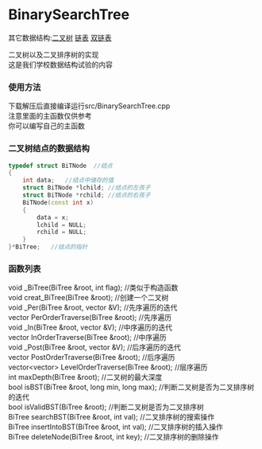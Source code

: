 # BinarySearchTree
其它数据结构:[二叉树](https://github.com/heiyedeshengyin/BinaryTree) [链表](https://github.com/heiyedeshengyin/LinkedList) [双链表](https://github.com/heiyedeshengyin/DoublyLinkedList)

二叉树以及二叉排序树的实现  
这是我们学校数据结构试验的内容

### 使用方法
下载解压后直接编译运行src/BinarySearchTree.cpp  
注意里面的主函数仅供参考  
你可以编写自己的主函数  
### 二叉树结点的数据结构
```cpp
typedef struct BiTNode	//结点
{
	int data;	//结点中储存的值
	struct BiTNode *lchild;	//结点的左孩子
	struct BiTNode *rchild;	//结点的右孩子
	BiTNode(const int x)
	{
		data = x;
		lchild = NULL;
		rchild = NULL;
	}
}*BiTree;	//结点的指针
```
### 函数列表
void _BiTree(BiTree &root, int flag);	//类似于构造函数  
void creat_BiTree(BiTree &root);	//创建一个二叉树  
void _Per(BiTree &root, vector<int> &V);	//先序遍历的迭代  
vector<int> PerOrderTraverse(BiTree &root);	//先序遍历  
void _In(BiTree &root, vector<int> &V);	//中序遍历的迭代  
vector<int> InOrderTraverse(BiTree &root);	//中序遍历  
void _Post(BiTree &root, vector<int> &V);	//后序遍历的迭代  
vector<int> PostOrderTraverse(BiTree &root);	//后序遍历  
vector<vector<int>> LevelOrderTraverse(BiTree &root);	//层序遍历  
int maxDepth(BiTree &root);	//二叉树的最大深度  
bool isBST(BiTree &root, long min, long max);	//判断二叉树是否为二叉排序树的迭代  
bool isValidBST(BiTree &root);	//判断二叉树是否为二叉排序树  
BiTree searchBST(BiTree &root, int val);	//二叉排序树的搜索操作  
BiTree insertIntoBST(BiTree &root, int val);	//二叉排序树的插入操作  
BiTree deleteNode(BiTree &root, int key);	//二叉排序树的删除操作  
